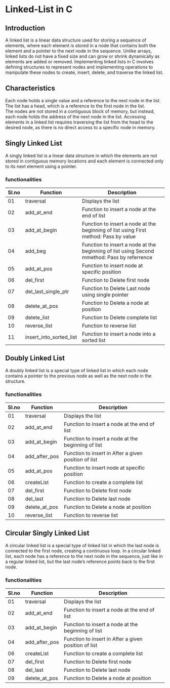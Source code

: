 # Linked-List in C
## Introduction
A linked list is a linear data structure used for storing a sequence of elements, where each element is stored in a node that contains both the element and a pointer to the next node in the sequence. Unlike arrays, linked lists do not have a fixed size and can grow or shrink dynamically as elements are added or removed. Implementing linked lists in C involves defining structures to represent nodes and implementing operations to manipulate these nodes to create, insert, delete, and traverse the linked list.<br>

## Characteristics
Each node holds a single value and a reference to the next node in the list.<br>
The list has a head, which is a reference to the first node in the list.<br>
The nodes are not stored in a contiguous block of memory, but instead, each node holds the address of the next node in the list.
Accessing elements in a linked list requires traversing the list from the head to the desired node, as there is no direct access to a specific node in memory.<br>

## Singly Linked List
A singly linked list is a linear data structure in which the elements are not stored in contiguous memory locations and each element is connected only to its next element using a pointer.<br>

### functionalities
|Sl.no|Function|Description|
|-----|--------|-----------|
|01|traversal|Displays the list|
|02|add_at_end|Function to insert a node at the end of list|
|03|add_at_begin|Function to insert a node at the beginning of list using First method: Pass by value|
|04|add_beg|Function to insert a node at the beginning of list using Second mmethod: Pass by referrence|
|05|add_at_pos|Function to insert node at specific position|
|06|del_first| Function to Delete first node|
|07|del_last_single_ptr|Function to Delete Last node using single pointer|
|08|delete_at_pos|Function to Delete a node at position|
|09|delete_list|Function to Delete complete list|
|10|reverse_list|Function to reverse list|
|11|insert_into_sorted_list|Function to insert a node into a sorted list|

## Doubly Linked List
A doubly linked list is a special type of linked list in which each node contains a pointer to the previous node as well as the next node in the structure.<br>

### functionalities
|Sl.no|Function|Description|
|-----|--------|-----------|
|01|traversal|Displays the list|
|02|add_at_end|Function to insert a node at the end of list|
|03|add_at_begin|Function to insert a node at the beginning of list|
|04|add_after_pos|Function to insert in After a given position of list|
|05|add_at_pos|Function to insert node at specific position|
|06|createList|Function to create a complete list|
|07|del_first| Function to Delete first node|
|08|del_last| Function to Delete last node|
|09|delete_at_pos|Function to Delete a node at position|
|10|reverse_list|Function to reverse list|

## Circular Singly Linked List
A circular linked list is a special type of linked list in which the last node is connected to the first node, creating a continuous loop. In a circular linked list, each node has a reference to the next node in the sequence, just like in a regular linked list, but the last node’s reference points back to the first node.<br>

### functionalities
|Sl.no|Function|Description|
|-----|--------|-----------|
|01|traversal|Displays the list|
|02|add_at_end|Function to insert a node at the end of list|
|03|add_at_begin|Function to insert a node at the beginning of list|
|04|add_after_pos|Function to insert in After a given position of list|
|06|createList|Function to create a complete list|
|07|del_first| Function to Delete first node|
|08|del_last| Function to Delete last node|
|09|delete_at_pos|Function to Delete a node at position|

